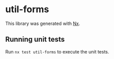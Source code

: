 # util-forms

This library was generated with [Nx](https://nx.dev).

## Running unit tests

Run `nx test util-forms` to execute the unit tests.
